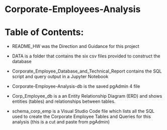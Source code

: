 # Corporate-Employees-Analysis
# Table of Contents:

* README_HW was the Direction and Guidance for this project

* DATA is a folder that contains the six csv files provided to construct the database

* Corporate_Employee_Database_and_Technical_Report contains the SQL script and query output in a Jupyter Notebook

* Corporate-Employee-Analysis-db is the saved pgAdmin 4 file

* Corp_Employee_db is a an Entity Relationship Diagram (ERD) and shows entities (tables) and relationships between tables.

* schema_corp_emp is a Visual Studio Code file which lists all the SQL used to create the Corporate Employee Tables and Queries for this analysis (this is a cut and paste from pgAdmin)





